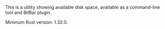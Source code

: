 This is a utility showing available disk space, available as a command-line tool and BitBar plugin.

Minimum Rust version: 1.32.0.
